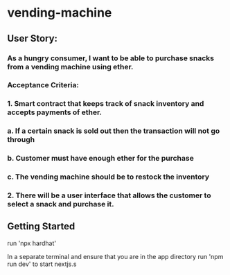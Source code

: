 # vending-machine

## User Story:

### As a hungry consumer, I want to be able to purchase snacks from a vending machine using ether.

### Acceptance Criteria:

### 1. Smart contract that keeps track of snack inventory and accepts payments of ether.

### a. If a certain snack is sold out then the transaction will not go through

### b. Customer must have enough ether for the purchase

### c. The vending machine should be to restock the inventory

### 2. There will be a user interface that allows the customer to select a snack and purchase it.

## Getting Started

run 'npx hardhat'

In a separate terminal and ensure that you are in the app directory run 'npm run dev' to start nextjs.s
